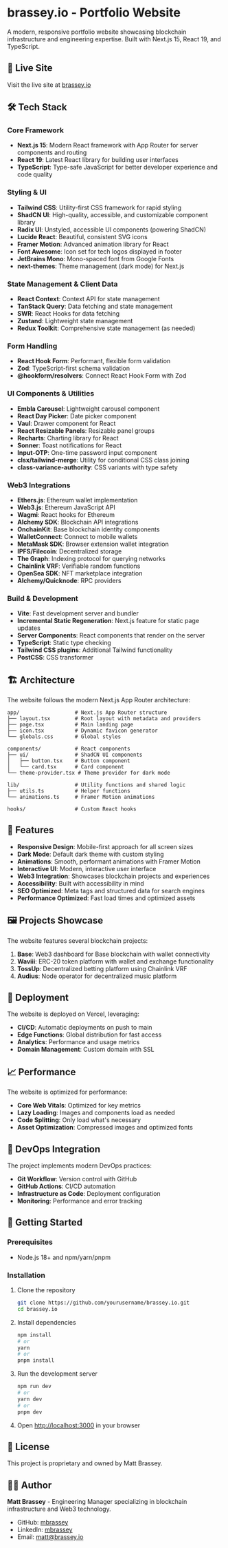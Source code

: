 # brassey.io - Portfolio Website

A modern, responsive portfolio website showcasing blockchain infrastructure and engineering expertise. Built with Next.js 15, React 19, and TypeScript.

## 🚀 Live Site

Visit the live site at [brassey.io](https://brassey.io)

## 🛠️ Tech Stack

### Core Framework
- **Next.js 15**: Modern React framework with App Router for server components and routing
- **React 19**: Latest React library for building user interfaces
- **TypeScript**: Type-safe JavaScript for better developer experience and code quality

### Styling & UI
- **Tailwind CSS**: Utility-first CSS framework for rapid styling
- **ShadCN UI**: High-quality, accessible, and customizable component library
- **Radix UI**: Unstyled, accessible UI components (powering ShadCN)
- **Lucide React**: Beautiful, consistent SVG icons
- **Framer Motion**: Advanced animation library for React
- **Font Awesome**: Icon set for tech logos displayed in footer
- **JetBrains Mono**: Mono-spaced font from Google Fonts
- **next-themes**: Theme management (dark mode) for Next.js

### State Management & Client Data
- **React Context**: Context API for state management
- **TanStack Query**: Data fetching and state management
- **SWR**: React Hooks for data fetching
- **Zustand**: Lightweight state management
- **Redux Toolkit**: Comprehensive state management (as needed)

### Form Handling
- **React Hook Form**: Performant, flexible form validation
- **Zod**: TypeScript-first schema validation
- **@hookform/resolvers**: Connect React Hook Form with Zod

### UI Components & Utilities
- **Embla Carousel**: Lightweight carousel component
- **React Day Picker**: Date picker component
- **Vaul**: Drawer component for React
- **React Resizable Panels**: Resizable panel groups
- **Recharts**: Charting library for React
- **Sonner**: Toast notifications for React
- **Input-OTP**: One-time password input component
- **clsx/tailwind-merge**: Utility for conditional CSS class joining
- **class-variance-authority**: CSS variants with type safety

### Web3 Integrations
- **Ethers.js**: Ethereum wallet implementation
- **Web3.js**: Ethereum JavaScript API
- **Wagmi**: React hooks for Ethereum
- **Alchemy SDK**: Blockchain API integrations
- **OnchainKit**: Base blockchain identity components
- **WalletConnect**: Connect to mobile wallets
- **MetaMask SDK**: Browser extension wallet integration
- **IPFS/Filecoin**: Decentralized storage
- **The Graph**: Indexing protocol for querying networks
- **Chainlink VRF**: Verifiable random functions
- **OpenSea SDK**: NFT marketplace integration
- **Alchemy/Quicknode**: RPC providers

### Build & Development
- **Vite**: Fast development server and bundler
- **Incremental Static Regeneration**: Next.js feature for static page updates
- **Server Components**: React components that render on the server
- **TypeScript**: Static type checking
- **Tailwind CSS plugins**: Additional Tailwind functionality
- **PostCSS**: CSS transformer

## 🏗️ Architecture

The website follows the modern Next.js App Router architecture:

```
app/                  # Next.js App Router structure
├── layout.tsx        # Root layout with metadata and providers
├── page.tsx          # Main landing page
├── icon.tsx          # Dynamic favicon generator
└── globals.css       # Global styles

components/           # React components
├── ui/               # ShadCN UI components
│   ├── button.tsx    # Button component
│   └── card.tsx      # Card component
└── theme-provider.tsx # Theme provider for dark mode

lib/                  # Utility functions and shared logic
├── utils.ts          # Helper functions
└── animations.ts     # Framer Motion animations

hooks/                # Custom React hooks
```

## 📱 Features

- **Responsive Design**: Mobile-first approach for all screen sizes
- **Dark Mode**: Default dark theme with custom styling
- **Animations**: Smooth, performant animations with Framer Motion
- **Interactive UI**: Modern, interactive user interface
- **Web3 Integration**: Showcases blockchain projects and experiences
- **Accessibility**: Built with accessibility in mind
- **SEO Optimized**: Meta tags and structured data for search engines
- **Performance Optimized**: Fast load times and optimized assets

## 🖼️ Projects Showcase

The website features several blockchain projects:

1. **Base**: Web3 dashboard for Base blockchain with wallet connectivity
2. **Waviii**: ERC-20 token platform with wallet and exchange functionality
3. **TossUp**: Decentralized betting platform using Chainlink VRF
4. **Audius**: Node operator for decentralized music platform

## 🚀 Deployment

The website is deployed on Vercel, leveraging:

- **CI/CD**: Automatic deployments on push to main
- **Edge Functions**: Global distribution for fast access
- **Analytics**: Performance and usage metrics
- **Domain Management**: Custom domain with SSL

## 📈 Performance

The website is optimized for performance:

- **Core Web Vitals**: Optimized for key metrics
- **Lazy Loading**: Images and components load as needed
- **Code Splitting**: Only load what's necessary
- **Asset Optimization**: Compressed images and optimized fonts

## 🧰 DevOps Integration

The project implements modern DevOps practices:

- **Git Workflow**: Version control with GitHub
- **GitHub Actions**: CI/CD automation
- **Infrastructure as Code**: Deployment configuration
- **Monitoring**: Performance and error tracking

## 🚀 Getting Started

### Prerequisites

- Node.js 18+ and npm/yarn/pnpm

### Installation

1. Clone the repository
   ```bash
   git clone https://github.com/yourusername/brassey.io.git
   cd brassey.io
   ```

2. Install dependencies
   ```bash
   npm install
   # or
   yarn
   # or
   pnpm install
   ```

3. Run the development server
   ```bash
   npm run dev
   # or
   yarn dev
   # or
   pnpm dev
   ```

4. Open [http://localhost:3000](http://localhost:3000) in your browser

## 📝 License

This project is proprietary and owned by Matt Brassey.

## 👨‍💻 Author

**Matt Brassey** - Engineering Manager specializing in blockchain infrastructure and Web3 technology.

- GitHub: [mbrassey](https://github.com/mbrassey)
- LinkedIn: [mbrassey](https://www.linkedin.com/in/mbrassey/)
- Email: [matt@brassey.io](mailto:matt@brassey.io)
